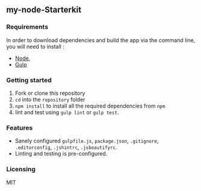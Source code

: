 ## my-node-Starterkit

### Requirements

In order to download dependencies and build the app via the command line, you will need to install :

- [Node](http://nodejs.org),
- [Gulp](http://gulpjs.com)

### Getting started

1. Fork or clone this repository
1. `cd` into the `repository` folder
1. `npm install` to install all the required dependencies from `npm`
1. lint and test using `gulp lint` or `gulp test`.

### Features

- Sanely configured `gulpfile.js`, `package.json`, `.gitignore`, `.editorconfig`, `.jshintrc`, `.jsbeautifyrc`.
- Linting and testing is pre-configured.

### Licensing
MIT

